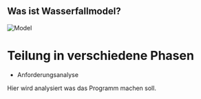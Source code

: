 ## Was ist Wasserfallmodel?

![Model](https://www.inf-schule.de/content/7_oop/1_java/2_implementierung/4_spaceinvaders/3_konzept_entwicklungsphasen/Wasserfall-Modell.png)

# Teilung in verschiedene Phasen

- Anforderungsanalyse

Hier wird analysiert was das Programm machen soll.